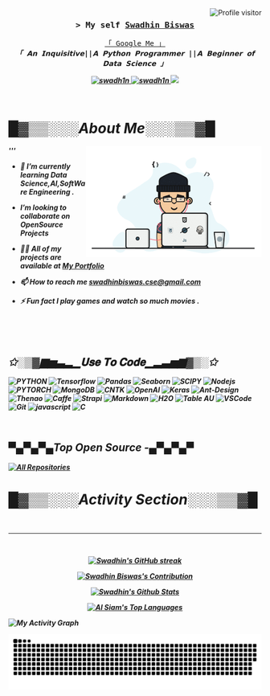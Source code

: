 
<a href="https://komarev.com/ghpvc/?username=swadhinbiswas">
  <img align="right" src="https://komarev.com/ghpvc/?username=swadhinbiswas&label=Visitors&color=0e75b6&style=flat" alt="Profile visitor" />
</a>



<!-- Intro  -->
<h3 align="center">
        <samp>&gt; My self
                <b><a target="_blank" href="#">Swadhin Biswas</a></b>
        </samp>
</h3>


<p align="center"> 
  <samp>
    <a href="https://www.google.com/search?q=swadhin+biswas">「 Google Me 」</a>
    <br>
   <b> <i> 「 𝗔𝗻 𝗜𝗻𝗾𝘂𝗶𝘀𝗶𝘁𝗶𝘃𝗲||𝗔 𝗣𝘆𝘁𝗵𝗼𝗻 𝗣𝗿𝗼𝗴𝗿𝗮𝗺𝗺𝗲𝗿 ||𝗔 𝗕𝗲𝗴𝗶𝗻𝗻𝗲𝗿 𝗼𝗳 𝗗𝗮𝘁𝗮 𝗦𝗰𝗶𝗲𝗻𝗰𝗲 」<br> 
   
    
  </samp>
</p>

<p align="center">
 <a href="#" target="blank">
  <img src="https://img.shields.io/badge/Website-DC143C?style=for-the-badge&logo=medium&logoColor=white" alt="swadh1n" />
 </a>
<a href="https://linkedin.com/in/swadh1n" target="_blank">
  <img src="https://img.shields.io/badge/LinkedIn-0077B5?style=for-the-badge&logo=linkedin&logoColor=white" alt="swadh1n"/>
 </a>
 <a href="https://twitter.com/swadh1n" target="_blank">
  <img src="https://img.shields.io/badge/Twitter-1DA1F2?style=for-the-badge&logo=twitter&logoColor=white" />
 </a>
 
</p>
<br />

<!-- About Section -->
 # █▓▒▒░░░About Me░░░▒▒▓█
 
<p>
 <img align="right" width="350" src="https://raw.githubusercontent.com/swadhinbiswas/lab/main/0_7Q3yvSIv_t0ioJ-Z.gif" alt="Coding gif" />
  
''' 

- 🌱 I’m currently learning **Data Science,AI,SoftWare Engineering .**

-  I’m looking to collaborate on **OpenSource Projects**

- 👨‍💻 All of my projects are available at **[My Portfolio](#)**

- 📫 How to reach me **swadhinbiswas.cse@gmail.com**

- ⚡ Fun fact **I play games and watch so much movies .**
</p>

<br/>
<br/>
<br/>

## ✩░▒▓▆▅▃▂▁𝐔𝐬𝐞 𝐓𝐨 𝐂𝐨𝐝𝐞▁▂▃▅▆▓▒░✩

![PYTHON](https://img.shields.io/badge/Python-F0DB4F?style=for-the-badge&labelColor=black&logo=python&logoColor=F0DB4F)
![Tensorflow](https://img.shields.io/badge/TensorFlow-rgb(249,130,3)?style=for-the-badge&labelColor=black&logo=tensorflow&logoColor=)
![Pandas](https://img.shields.io/badge/Pandas-61DBFB?style=for-the-badge&labelColor=black&logo=pandas&logoColor=61DBFB)
![Seaborn](https://img.shields.io/badge/Seaborn-rgb(129,178,190)?style=for-the-badge&logo=seaborn&logoColor=)
![SCIPY](https://img.shields.io/badge/Scipy-000000?style=for-the-badge&logo=scipy&logoColor=blue)
![Nodejs](https://img.shields.io/badge/Nodejs-3C873A?style=for-the-badge&labelColor=black&logo=node.js&logoColor=3C873A)
![PYTORCH](https://img.shields.io/badge/PyTorch-white?style=for-the-badge&logo=pytorch&logoColor=)
![MongoDB](https://img.shields.io/badge/MongoDB-4EA94B?style=for-the-badge&logo=mongodb&logoColor=white)
![CNTK](https://img.shields.io/badge/CNTK-2d7abe?style=for-the-badge&logo=cntk5&logoColor)
![OpenAI](https://img.shields.io/badge/OpenAI-1572B6?style=for-the-badge&logo=openai&logoColor=white)
![Keras](https://img.shields.io/badge/Keras-d10808?style=for-the-badge&logo=keras&logoColor=white)
![Ant-Design](https://img.shields.io/badge/AntDesign-0170FE?style=for-the-badge&logo=antdesign&logoColor=white)
![Thenao](https://img.shields.io/badge/Theano-092749?style=for-the-badge&logo=theano&logoColor=06B6D4&labelColor=000000)
![Caffe](https://img.shields.io/badge/Caffe-d10808?style=for-the-badge&logo=caffe&logoColor=white)
![Strapi](https://img.shields.io/badge/strapi-2E7EEA?style=for-the-badge&logo=strapi&logoColor=white)
![Markdown](https://img.shields.io/badge/Markdown-000000?style=for-the-badge&logo=markdown&logoColor=white)
![H2O](https://img.shields.io/badge/H2O-593D88?style=for-the-badge&logo=h2o&logoColor=white)
![Table AU](https://img.shields.io/badge/Tableau-FF4154?style=for-the-badge&logo=tableau&logoColor=white)
![VSCode](https://img.shields.io/badge/Visual_Studio-0078d7?style=for-the-badge&logo=visual%20studio&logoColor=white)
![Git](https://img.shields.io/badge/Git-F05032?style=for-the-badge&logo=git&logoColor=white)
![javascript](https://img.shields.io/badge/javascript-efd81c?style=for-the-badge&logo=javascript&logoColor=black)
![C](https://img.shields.io/badge/C/C++-0078d7?style=for-the-badge&logo=c&logoColor=white)

<br/>

## ▀▄▀▄▀▄Top Open Source -▄▀▄▀▄▀


<p align="left">
  <a href="https://github.com/swadhinbiswas?tab=repositories" target="_blank"><img alt="All Repositories" title="All Repositories" src="https://img.shields.io/badge/-All%20Repos-2962FF?style=for-the-badge&logo=koding&logoColor=white"/></a>
</p>

# █▓▒▒░░░Activity Section░░░▒▒▓█

<br/>
<hr/>
<br/>

<p align="center">
  <a href="https://github.com/swadhinbiswas">
    <img src="https://github-readme-streak-stats.herokuapp.com/?user=alsiam&theme=radical&border=7F3FBF&background=0D1117" alt="Swadhin's GitHub streak"/>
  </a>
</p>

<p align="center">
  <a href="https://github.com/swadhinbiswas">
    <img src="https://github-profile-summary-cards.vercel.app/api/cards/profile-details?username=swadhinbiswas&theme=radical" alt="Swadhin Biswas's Contribution"/>
  </a>
</p>



<p align="center">
<a>
    <a href="https://github.com/swadhinbiswas"><img alt="Swadhin's Github Stats" src="https://denvercoder1-github-readme-stats.vercel.app/api?username=swadhinbiswas&show_icons=true&count_private=true&theme=algolia&border_color=7F3FBF&bg_color=0D1117&title_color=F85D7F&icon_color=F8D866" height="200px" width="70%"/></a>
<p>
<p align="center">
  <a href="https://github.com/swadhinbiswas"><img alt="Al Siam's Top Languages" src="https://denvercoder1-github-readme-stats.vercel.app/api/top-langs/?username=swadhinbiswas&langs_count=8&layout=compact&theme=react&border_color=7F3FBF&bg_color=0D1117&title_color=F85D7F&icon_color=F8D866" height="200px" width="70%"/></a>
 
  <br/>
</a>

![My Activity Graph](https://github-readme-activity-graph.vercel.app/graph?username=swadhinbiswas&custom_title=Swadhin's%20GitHub%20Activity%20Graph&bg_color=0D1117&color=7F3FBF&line=0147FA&point=00C78C&area_color=FFFFFF&title_color=FFFFFF&area=true)


<a href="https://"><img src="https://raw.githubusercontent.com/swadhinbiswas/code/main/github-contribution-grid-snake.svg"/></a>
 
<p>

<!--START_SECTION:waka-->



















<!--END_SECTION:waka-->

```


```
